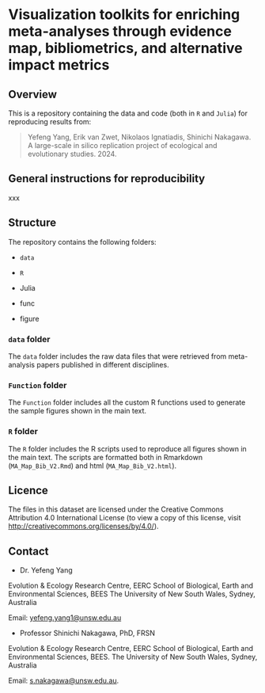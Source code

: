 # Visualization toolkits for enriching meta-analyses through evidence map, bibliometrics, and alternative impact metrics

## Overview

This is a repository containing the data and code (both in `R` and `Julia`) for reproducing results from:    

> Yefeng Yang, Erik van Zwet, Nikolaos Ignatiadis, Shinichi Nakagawa. A large-scale in silico replication project of ecological and evolutionary studies. 2024.

## General instructions for reproducibility

xxx


## Structure

The repository contains the following folders:

- `data`

- `R`

- Julia

- func
 
- figure
  

### `data` folder

The `data` folder includes the raw data files that were retrieved from meta-analysis papers published in different disciplines.

### `Function` folder

The `Function` folder includes all the custom R functions used to generate the sample figures shown in the main text.

### `R` folder

The `R` folder includes the R scripts used to reproduce all figures shown in the main text. The scripts are formatted both in Rmarkdown (`MA_Map_Bib_V2.Rmd`) and html (`MA_Map_Bib_V2.html`).

## Licence

The files in this dataset are licensed under the Creative Commons Attribution 4.0 International License (to view a copy of this license, visit http://creativecommons.org/licenses/by/4.0/).

## Contact

- Dr. Yefeng Yang

Evolution & Ecology Research Centre, EERC
School of Biological, Earth and Environmental Sciences, BEES
The University of New South Wales, Sydney, Australia

Email: yefeng.yang1@unsw.edu.au

- Professor Shinichi Nakagawa, PhD, FRSN

Evolution & Ecology Research Centre, EERC
School of Biological, Earth and Environmental Sciences, BEES. 
The University of New South Wales, Sydney, Australia  

Email: s.nakagawa@unsw.edu.au.  
